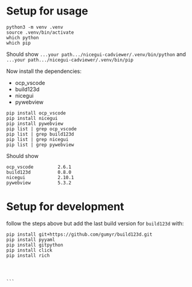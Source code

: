 
# Setup for usage

```shell
python3 -m venv .venv
source .venv/bin/activate
which python
which pip
```

Should show `...your path.../nicegui-cadviewer/.venv/bin/python`
and `...your path.../nicegui-cadviewer/.venv/bin/pip`

Now install the dependencies:
- ocp_vscode
- build123d
- nicegui
- pywebview

```
pip install ocp_vscode
pip install nicegui
pip install pywebview
pip list | grep ocp_vscode
pip list | grep build123d
pip list | grep nicegui
pip list | grep pywebview
```

Should show
```
ocp_vscode         2.6.1
build123d          0.8.0
nicegui            2.10.1
pywebview          5.3.2
```


# Setup for development 

follow the steps above but add the last build version for `build123d` with:

````
pip install git+https://github.com/gumyr/build123d.git
pip install pyyaml
pip install gitpython
pip install click
pip install rich




```



 
